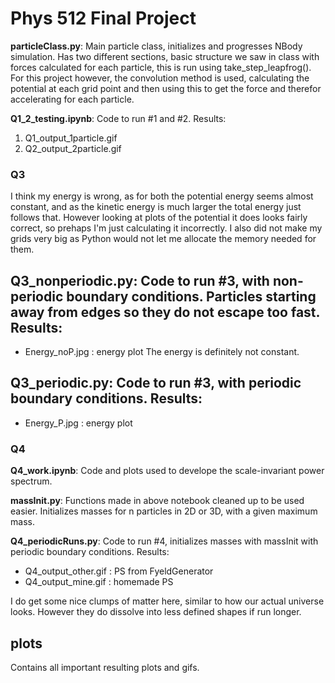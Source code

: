 # Phys 512 Final Project

**particleClass.py**: Main particle class, initializes and progresses NBody simulation. Has two different sections, basic structure we saw in class with forces calculated for each particle, this is run using take_step_leapfrog(). For this project however, the convolution method is used, calculating the potential at each grid point and then using this to get the force and therefor accelerating for each particle.

**Q1_2_testing.ipynb**: Code to run #1 and #2. Results:
   1. Q1_output_1particle.gif 
   2. Q2_output_2particle.gif 

### Q3
I think my energy is wrong, as for both the potential energy seems almost constant, and as the kinetic energy is much larger the total energy just follows that. However looking at plots of the potential it does looks fairly correct, so prehaps I'm just calculating it incorrectly. I also did not make my grids very big as Python would not let me allocate the memory needed for them.

**Q3_nonperiodic.py**:  Code to run #3, with non-periodic boundary conditions. Particles starting away from edges so they do not escape too fast. Results:
 - 
 - Energy_noP.jpg : energy plot
The energy is definitely not constant.

**Q3_periodic.py**:  Code to run #3, with periodic boundary conditions. Results:
 - 
 - Energy_P.jpg : energy plot


### Q4
**Q4_work.ipynb**: Code and plots used to develope the scale-invariant power spectrum.

**massInit.py**: Functions made in above notebook cleaned up to be used easier. Initializes masses for n particles in 2D or 3D, with a given maximum mass.

**Q4_periodicRuns.py**: Code to run #4, initializes masses with massInit with periodic boundary conditions. Results:
 - Q4_output_other.gif : PS from FyeldGenerator
 - Q4_output_mine.gif : homemade PS 


 I do get some nice clumps of matter here, similar to how our actual universe looks. However they do dissolve into less defined shapes if run longer.


## plots
Contains all important resulting plots and gifs.